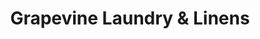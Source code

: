 ---
title: "Grapevine Laundry & Linens"
url: /erie/grapevine-laundry-und-linens-warfel-avenue/
shop: Wäscherei
---